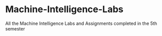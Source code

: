 # Machine-Intelligence-Labs
All the Machine Intelligence Labs and Assignments completed in the 5th semester

